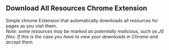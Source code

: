 Download All Resources Chrome Extension
---------------------------------------   
Simple chrome Extension that automatically downloads all resources for pages as you visit them.  
*Note: some resources may be marked as potentially malicious, such as JS files. If this is the case you have to view your downloads in Chrome and accept them.*